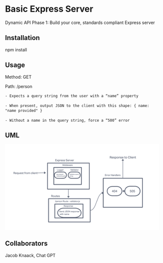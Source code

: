 # Basic Express Server

Dynamic API Phase 1: Build your core, standards compliant Express server

## Installation

npm install

## Usage

Method: GET

Path: /person

    - Expects a query string from the user with a “name” property

    - When present, output JSON to the client with this shape: { name: "name provided" }

    - Without a name in the query string, force a “500” error
## UML

![UML](./assets/Class02.png)

## Collaborators

Jacob Knaack, Chat GPT